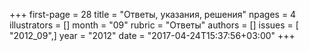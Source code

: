 +++
first-page = 28
title = "Ответы, указания, решения"
npages = 4
illustrators = []
month = "09"
rubric = "Ответы"
authors = []
issues = [ "2012_09",]
year = "2012"
date = "2017-04-24T15:37:56+03:00"
+++
